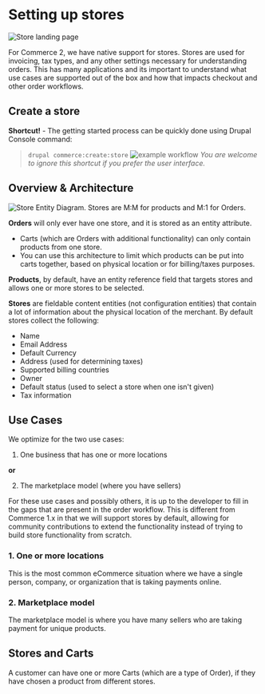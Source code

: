 # Setting up stores

![Store landing page](images/store-landing-page.png)

For Commerce 2, we have native support for stores. Stores are used for invoicing, tax types, and any other settings necessary for understanding orders. This has many applications and its important to understand what use cases are supported out of the box and how that impacts checkout and other order workflows.

## Create a store

**Shortcut!** - The getting started process can be quickly done using Drupal Console command:

>`drupal commerce:create:store`
>![example workflow](images/drupal-commerce-create-store.gif)
>_You are welcome to ignore this shortcut if you prefer the user interface._

## Overview & Architecture

![Store Entity Diagram. Stores are M:M for products and M:1 for Orders.](images/store-entity-diagram.png)

**Orders** will only ever have one store, and it is stored as an entity attribute.

* Carts \(which are Orders with additional functionality\) can only contain products from one store. 
* You can use this architecture to limit which products can be put into carts together, based on physical location or for billing\/taxes purposes.

**Products**, by default, have an entity reference field that targets stores and allows one or more stores to be selected.

**Stores** are fieldable content entities \(not configuration entities\) that contain a lot of information about the physical location of the merchant. By default stores collect the following:

* Name
* Email Address
* Default Currency
* Address \(used for determining taxes\)
* Supported billing countries
* Owner
* Default status \(used to select a store when one isn't given\)
* Tax information

## Use Cases

We optimize for the two use cases:

1. One business that has one or more locations

  **or**

2. The marketplace model \(where you have sellers\)


For these use cases and possibly others, it is up to the developer to fill in the gaps that are present in the order workflow. This is different from Commerce 1.x in that we will support stores by default, allowing for community contributions to extend the functionality instead of trying to build store functionality from scratch.

### 1. One or more locations

This is the most common eCommerce situation where we have a single person, company, or organization that is taking payments online.

### 2. Marketplace model

The marketplace model is where you have many sellers who are taking payment for unique products.

## Stores and Carts

A customer can have one or more Carts \(which are a type of Order\), if they have chosen a product from different stores.

